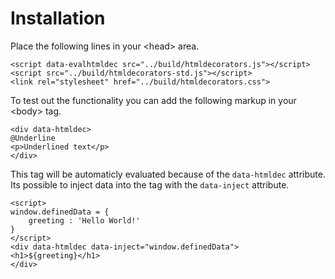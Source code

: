 # Installation

Place the following lines in your &lt;head&gt; area.
```
<script data-evalhtmldec src="../build/htmldecorators.js"></script>
<script src="../build/htmldecorators-std.js"></script>
<link rel="stylesheet" href="../build/htmldecorators.css">
```

To test out the functionality you can add the following markup in your &lt;body&gt; tag.
```
<div data-htmldec>
@Underline
<p>Underlined text</p>
</div>
```

This tag will be automaticly evaluated because of the ```data-htmldec``` attribute.
Its possible to inject data into the tag with the ```data-inject``` attribute.

```
<script>
window.definedData = {
    greeting : 'Hello World!'
}
</script>
<div data-htmldec data-inject="window.definedData">
<h1>${greeting}</h1>
</div>
```